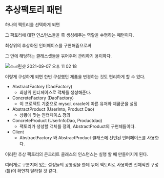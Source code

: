 # 추상팩토리 패턴

하나의 팩토리를 선택하게 되면

그 팩토리에 대한 인스턴스들을 쭉 생성해주는 역할을 수행하는 패턴이다.

최상위의 추상화된 인터페이스를 구현해줌으로써

그 안에 해당하는 클래스셋들을 묶어주어 관리하기 용이하다.

![스크린샷 2021-09-07 오후 11 02 18](https://user-images.githubusercontent.com/74235102/132358171-47d71763-dbeb-45b9-b04b-94faabceda64.png)

이렇게 구성하게 되면 한번 구성했던 제품을 변경하는 것도 편리하게 할 수 있다.

- AbstractFactory (DaoFactory)
  - 최상위 인터페이스로 객체를 생성해준다.
- ConcreteFactory (DaoFactory)
  - 이 프로젝트 기준으로 mysql, oracle에 따른 유저와 제품군을 설정
- AbstractProduct (UserInto, Product Dao)
  - 상황에 맞는 인터페이스 정의
- ConcreteProduct (UserInfoDao, Productdao)
  - 팩토리가 생성할 객체를 정의, AbstractProduct의 구현체들이다.
- Client
  - AbstractFactory 와 AbstractProduct 클래스에 선언된 인터페이스를 사용한다.
  
이러한 추상 팩토리의 콘크리트 클래스의 인스턴스는 실행 할 때 만들어지게 된다.

여러개로 구분지어 있는 설정들의 공통점을 한데 묶어 팩토리로 사용하면 전체적인 구성(틀)이 확연히 달라질 것 같다.